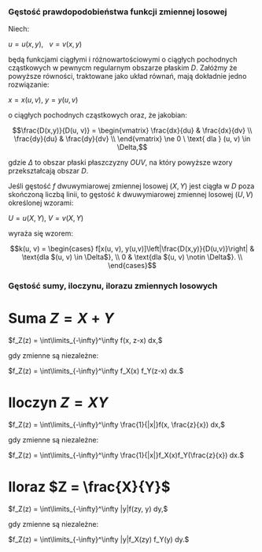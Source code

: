 ### Gęstość prawdopodobieństwa funkcji zmiennej losowej

Niech:

$u = u(x, y), \ \ \ v = v(x, y)$

będą funkcjami ciągłymi i różnowartościowymi o ciągłych pochodnych cząstkowych w pewnycm regularnym obszarze płaskim $D$. Załóżmy że powyższe równości, traktowane jako układ równań, mają dokładnie jedno rozwiązanie:

$x = x(u, v), \ y = y(u, v)$

o ciągłych pochodnych cząstkowych oraz, że jakobian:

$$\frac{D(x,y)}{D(u, v)} = 
\begin{vmatrix}
    \frac{dx}{du} & \frac{dx}{dv} \\
    \frac{dy}{du} & \frac{dy}{dv} \\
\end{vmatrix} \ne 0 \ \text{ dla } (u, v) \in \Delta,$$

gdzie $\Delta$ to obszar płaski płaszczyzny $OUV$, na który powyższe wzory przekształcają obszar $D$.

Jeśli gęstość $f$ dwuwymiarowej zmiennej losowej $(X, Y)$ jest ciągła w $D$ poza skończoną liczbą linii, to gęstość $k$ dwuwymiarowej zmiennej losowej $(U, V)$ określonej wzorami:

$U = u(X, Y), \ V = v(X, Y)$

wyraża się wzorem:

$$k(u, v) = \begin{cases}
f[x(u, v), y(u,v)]\left|\frac{D(x,y)}{D(u,v)}\right| & \text{dla $(u, v) \in \Delta$}, \\
0 & \text{dla $(u, v) \notin \Delta$}. \\
\end{cases}$$

### Gęstość sumy, iloczynu, ilorazu zmiennych losowych

# Suma $Z = X + Y$

$f_Z(z) = \int\limits_{-\infty}^\infty f(x, z-x) dx,$

gdy zmienne są niezależne:

$f_Z(z) = \int\limits_{-\infty}^\infty f_X(x) f_Y(z-x) dx.$

# Iloczyn $Z = XY$

$f_Z(z) = \int\limits_{-\infty}^\infty \frac{1}{|x|}f(x, \frac{z}{x}) dx,$

gdy zmienne są niezależne:

$f_Z(z) = \int\limits_{-\infty}^\infty \frac{1}{|x|}f_X(x)f_Y(\frac{z}{x}) dx.$

# Iloraz $Z = \frac{X}{Y}$

$f_Z(z) = \int\limits_{-\infty}^\infty |y|f(zy, y) dy,$

gdy zmienne są niezależne:

$f_Z(z) = \int\limits_{-\infty}^\infty |y|f_X(zy) f_Y(y) dy.$